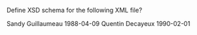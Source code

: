 Define XSD schema for the following XML file?

<?xml version="1.0" encoding="UTF-8"?> 
<students> 
    <student ID="1"> 
        <firstName>Sandy</firstName> 
        <lastName>Guillaumeau</lastName> 
        <date>1988-04-09</date> 
    </student> 
    <student ID=“2"> 
        <firstName>Quentin</firstName> 
        <lastName>Decayeux</lastName> 
        <date>1990-02-01</date> 
    </student> 
</students>
